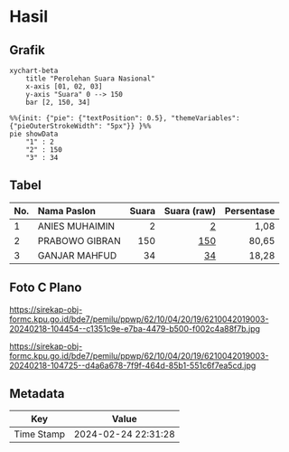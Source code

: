 # Hasil

## Grafik

```mermaid
xychart-beta
    title "Perolehan Suara Nasional"
    x-axis [01, 02, 03]
    y-axis "Suara" 0 --> 150
    bar [2, 150, 34]
```

```mermaid
%%{init: {"pie": {"textPosition": 0.5}, "themeVariables": {"pieOuterStrokeWidth": "5px"}} }%%
pie showData
    "1" : 2
    "2" : 150
    "3" : 34
```

## Tabel

| No. | Nama Paslon    | Suara | Suara (raw) | Persentase |
|:--- |:-------------- | -----:| -----------:| ----------:|
| 1   | ANIES MUHAIMIN | 2     | [2][p-1]    | 1,08       |
| 2   | PRABOWO GIBRAN | 150   | [150][p-2]  | 80,65      |
| 3   | GANJAR MAHFUD  | 34    | [34][p-3]   | 18,28      |


[p-1]: https://github.com/gigit-pemilu/pemilu-2024/blob/main/pilpres/hitung-suara/sub/62-kalimantan-tengah/sub/10-gunung-mas/sub/04-kahayan-hulu-utara/sub/2019-dandang/sub/003-tps/sub/paslon-1.txt
[p-2]: https://github.com/gigit-pemilu/pemilu-2024/blob/main/pilpres/hitung-suara/sub/62-kalimantan-tengah/sub/10-gunung-mas/sub/04-kahayan-hulu-utara/sub/2019-dandang/sub/003-tps/sub/paslon-2.txt
[p-3]: https://github.com/gigit-pemilu/pemilu-2024/blob/main/pilpres/hitung-suara/sub/62-kalimantan-tengah/sub/10-gunung-mas/sub/04-kahayan-hulu-utara/sub/2019-dandang/sub/003-tps/sub/paslon-3.txt

## Foto C Plano

https://sirekap-obj-formc.kpu.go.id/bde7/pemilu/ppwp/62/10/04/20/19/6210042019003-20240218-104454--c1351c9e-e7ba-4479-b500-f002c4a88f7b.jpg

https://sirekap-obj-formc.kpu.go.id/bde7/pemilu/ppwp/62/10/04/20/19/6210042019003-20240218-104725--d4a6a678-7f9f-464d-85b1-551c6f7ea5cd.jpg


## Metadata

| Key        | Value               |
| ---------- | ------------------- |
| Time Stamp | 2024-02-24 22:31:28 |



